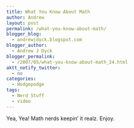 ```yaml
---
title: What You Know About Math
author: Andrew
layout: post
permalink: /what-you-know-about-math/
blogger_blog:
  - andrewjdyck.blogspot.com
blogger_author:
  - Andrew J Dyck
blogger_permalink:
  - /2007/05/what-you-know-about-math_24.html
aktt_notify_twitter:
  - no
categories:
  - Hodgepodge
tags:
  - Nerd Stuff
  - video
---
```

<div>
  Yea, Yea! Math nerds keepin&#8217; it realz. Enjoy.</p> 
  
  <p>
  </p>
</div>